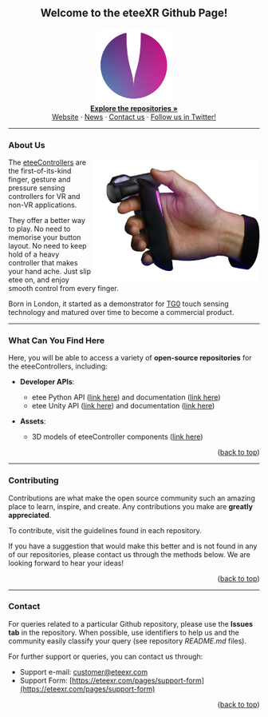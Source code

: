 <!-- README file in MD for the eteeXR Organisation Profile -->
<a name="readme-top"></a>
<!--
*** Attribution and thanks: README template adapted from Othneil Drew's example, available at:
*** https://github.com/othneildrew/Best-README-Template
-->

<!-- PROJECT LOGO -->
<h2 style="text-align: center">Welcome to the eteeXR Github Page!</h2>

<p align="center">
   <a href="https://github.com/eteeXR">
     <img src="https://github.com/eteeXR/.github/blob/1e3abc37248b443f5f4bdba451ea7aadb40db5e9/profile/img/etee_gradient_logo.png" alt="Logo" width="150">
   </a>
   <br>
   <a href="https://github.com/orgs/eteeXR/repositories"><strong>Explore the repositories »</strong></a>
   <br />
   <a href="https://eteexr.com/">Website</a>
   ·
   <a href="https://eteexr.com/blogs/news">News</a>
   ·
   <a href="https://eteexr.com/pages/support-form">Contact us</a>
   ·
   <a href="https://twitter.com/etee_tg0">Follow us in Twitter!</a>
</p>

----

<!-- ABOUT US -->
### About Us
<img align="right" height="250" src="https://github.com/eteeXR/.github/blob/1e3abc37248b443f5f4bdba451ea7aadb40db5e9/profile/img/eteeControllers_in_hand.png" alt="eteeController held in hand">

The [eteeControllers][url-eteexr-website] are the first-of-its-kind finger, gesture and pressure sensing controllers 
for VR and non-VR applications.

They offer a better way to play. No need to memorise your button layout. No need to keep hold of a heavy controller 
that makes your hand ache. Just slip etee on, and enjoy smooth control from every finger.

Born in London, it started as a demonstrator for [TG0][url-tg0-website] touch sensing technology and matured over time 
to become a commercial product.

----

<!-- WHAT CAN YOU FIND HERE -->
### What Can You Find Here

Here, you will be able to access a variety of **open-source repositories** for the eteeControllers, including:

- **Developer APIs**:
  - etee Python API ([link here][url-repo-python-api]) and documentation ([link here][url-documentation-python-api])
  - etee Unity API ([link here][url-repo-unity-api]) and documentation ([link here][url-documentation-unity-api])

- **Assets**:
  - 3D models of eteeController components ([link here][url-repo-eteecontroller-3d-models])

<p align="right">(<a href="#readme-top">back to top</a>)</p>

----

<!-- CONTRIBUTING -->
### Contributing

Contributions are what make the open source community such an amazing place to learn, inspire, and create. 
Any contributions you make are **greatly appreciated**. 

To contribute, visit the guidelines found in each repository.

If you have a suggestion that would make this better and is not found in any of our repositories, please contact us 
through the methods below. We are looking forward to hear your ideas!

<p align="right">(<a href="#readme-top">back to top</a>)</p>

----

<!-- CONTACT -->
### Contact

For queries related to a particular Github repository, please use the **Issues tab** in the repository.
When possible, use identifiers to help us and the community easily classify your query (see repository *README.md* files).

For further support or queries, you can contact us through:
- Support e-mail: [customer@eteexr.com](customer@eteexr.com)
- Support Form: [https://eteexr.com/pages/support-form](https://eteexr.com/pages/support-form)

<p align="right">(<a href="#readme-top">back to top</a>)</p>

<!-- MARKDOWN LINKS & IMAGES -->
<!-- https://www.markdownguide.org/basic-syntax/#reference-style-links -->
[url-tg0-website]: https://tg0.co.uk/
[url-eteexr-website]: https://eteexr.com/
[url-repo-python-api]: https://github.com/eteeXR/etee-Python-API
[url-documentation-python-api]: https://tg0-etee-python-api.readthedocs-hosted.com/en/latest/index.html#
[url-repo-unity-api]: https://github.com/eteeXR/etee-Unity-API
[url-documentation-unity-api]: https://github.com/eteeXR/etee-Unity-API#readme
[url-repo-eteecontroller-3d-models]: https://github.com/eteeXR/eteeController-3D-models
